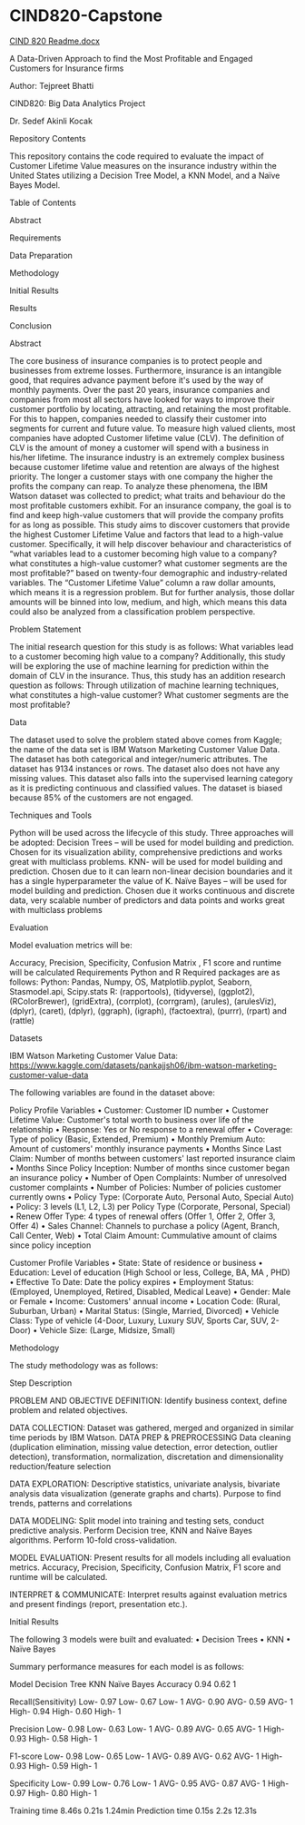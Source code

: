 # CIND820-Capstone
[CIND 820 Readme.docx](https://github.com/TejpreetBhatti/CIND820-Capstone/files/9003497/CIND.820.Readme.docx)


A Data-Driven Approach to find the Most Profitable and Engaged Customers for Insurance firms


Author: Tejpreet Bhatti

CIND820: Big Data Analytics Project

Dr. Sedef Akinli Kocak


Repository Contents

This repository contains the code required to evaluate the impact of Customer Lifetime Value measures on the insurance industry within the United States utilizing a Decision Tree Model, a KNN Model, and a Naïve Bayes Model.


Table of Contents

Abstract

Requirements

Data Preparation

Methodology

Initial Results

Results 

Conclusion 



Abstract

The core business of insurance companies is to protect people and businesses from extreme losses. Furthermore, insurance is an intangible good, that requires advance payment before it's used by the way of monthly payments. Over the past 20 years, insurance companies and companies from most all sectors have looked for ways to improve their customer portfolio by locating, attracting, and retaining the most profitable. For this to happen, companies needed to classify their customer into segments for current and future value. To measure high valued clients, most companies have adopted Customer lifetime value (CLV). The definition of CLV is the amount of money a customer will spend with a business in his/her lifetime.
The insurance industry is an extremely complex business because customer lifetime value and retention are always of the highest priority. The longer a customer stays with one company the higher the profits the company can reap. To analyze these phenomena, the IBM Watson dataset was collected to predict; what traits and behaviour do the most profitable customers exhibit. For an insurance company, the goal is to find and keep high-value customers that will provide the company profits for as long as possible.
This study aims to discover customers that provide the highest Customer Lifetime Value and factors that lead to a high-value customer. Specifically, it will help discover behaviour and characteristics of “what variables lead to a customer becoming high value to a company? what constitutes a high-value customer? what customer segments are the most profitable?” based on twenty-four demographic and industry-related variables. The “Customer Lifetime Value” column a raw dollar amounts, which means it is a regression problem. But for further analysis, those dollar amounts will be binned into low, medium, and high, which means this data could also be analyzed from a classification problem perspective.


Problem Statement

The initial research question for this study is as follows:
What variables lead to a customer becoming high value to a company?
Additionally, this study will be exploring the use of machine learning for prediction within the domain of CLV in the insurance. Thus, this study has an addition research question as follows:
Through utilization of machine learning techniques, what constitutes a high-value customer? What customer segments are the most profitable?


Data

The dataset used to solve the problem stated above comes from Kaggle; the name of the data set is IBM Watson Marketing Customer Value Data. The dataset has both categorical and integer/numeric attributes. The dataset has 9134 instances or rows. The dataset also does not have any missing values. This dataset also falls into the supervised learning category as it is predicting continuous and classified values. The dataset is biased because 85% of the customers are not engaged.


Techniques and Tools

Python will be used across the lifecycle of this study. Three approaches will be adopted:
Decision Trees – will be used for model building and prediction. Chosen for its visualization ability,  comprehensive predictions and works great with multiclass problems.
KNN- will be used for model building and prediction. Chosen due to it can learn non-linear decision boundaries and it has a single hyperparameter the value of K.
Naïve Bayes – will be used for model building and prediction. Chosen due it works continuous and discrete data, very scalable number of predictors and data points and works great with multiclass problems


Evaluation

Model evaluation metrics will be:

Accuracy, Precision, Specificity, Confusion Matrix , F1 score and runtime will be calculated
Requirements
Python and R
Required packages are as follows:
Python: Pandas, Numpy, OS, Matplotlib.pyplot, Seaborn, Stasmodel.api, Scipy.stats
R: (rapportools), (tidyverse), (ggplot2), (RColorBrewer), (gridExtra), (corrplot), (corrgram), (arules), (arulesViz), (dplyr), (caret), (dplyr), (ggraph), (igraph), (factoextra), (purrr), (rpart) and (rattle)


Datasets

IBM Watson Marketing Customer Value Data: https://www.kaggle.com/datasets/pankajjsh06/ibm-watson-marketing-customer-value-data 

The following variables are found in the dataset above:

Policy Profile Variables
•	Customer: Customer ID number
•	Customer Lifetime Value: Customer's total worth to business over life of the relationship
•	Response: Yes or No response to a renewal offer
•	Coverage: Type of policy (Basic, Extended, Premium)
•	Monthly Premium Auto: Amount of customers' monthly insurance payments
•	Months Since Last Claim: Number of months between customers' last reported insurance claim
•	Months Since Policy Inception: Number of months since customer began an insurance policy
•	Number of Open Complaints: Number of unresolved customer complaints
•	Number of Policies: Number of policies customer currently owns
•	Policy Type: (Corporate Auto, Personal Auto, Special Auto)
•	Policy: 3 levels (L1, L2, L3) per Policy Type (Corporate, Personal, Special)
•	Renew Offer Type: 4 types of renewal offers (Offer 1, Offer 2, Offer 3, Offer 4)
•	Sales Channel: Channels to purchase a policy (Agent, Branch, Call Center, Web)
•	Total Claim Amount: Cummulative amount of claims since policy inception


Customer Profile Variables
•	State: State of residence or business
•	Education: Level of education (High School or less, College, BA, MA , PHD)
•	Effective To Date: Date the policy expires
•	Employment Status: (Employed, Unemployed, Retired, Disabled, Medical Leave)
•	Gender: Male or Female
•	Income: Customers' annual income
•	Location Code: (Rural, Suburban, Urban)
•	Marital Status: (Single, Married, Divorced)
•	Vehicle Class: Type of vehicle (4-Door, Luxury, Luxury SUV, Sports Car, SUV, 2-Door)
•	Vehicle Size: (Large, Midsize, Small)





Methodology

The study methodology was as follows:

Step	Description

PROBLEM AND OBJECTIVE DEFINITION: Identify business context, define problem and related objectives.

DATA COLLECTION: Dataset was gathered, merged and organized in similar time periods by IBM Watson. 
DATA PREP & PREPROCESSING 	Data cleaning (duplication elimination, missing value detection, error detection, outlier detection), transformation, normalization, discretation and dimensionality reduction/feature selection 

DATA EXPLORATION: Descriptive statistics, univariate analysis, bivariate analysis data visualization (generate graphs and charts). Purpose to find trends, patterns and correlations

DATA MODELING: Split model into training and testing sets, conduct predictive analysis. Perform Decision tree, KNN and Naïve Bayes algorithms. Perform 10-fold cross-validation.

MODEL EVALUATION: Present results for all models including all evaluation metrics. Accuracy, Precision, Specificity, Confusion Matrix, F1 score and runtime will be calculated.

INTERPRET & COMMUNICATE:	Interpret results against evaluation metrics and present findings (report, presentation etc.).



Initial Results

The following 3 models were built and evaluated: • Decision Trees • KNN • Naïve Bayes

Summary performance measures for each model is as follows:


Model	                  Decision Tree	      KNN	          Naïve Bayes
Accuracy	                  0.94	         0.62	            1

Recall(Sensitivity) 	    Low- 0.97        Low- 0.67       Low- 1
                          AVG- 0.90        AVG- 0.59       AVG- 1
                          High- 0.94	     High- 0.60      High- 1

Precision	                Low- 0.98        Low- 0.63       Low- 1
                          AVG- 0.89        AVG- 0.65       AVG- 1
                          High- 0.93	     High- 0.58      High- 1
	
F1-score	               Low- 0.98         Low- 0.65       Low- 1
                         AVG- 0.89         AVG- 0.62       AVG- 1
                         High- 0.93	       High- 0.59      High- 1

Specificity 	           Low- 0.99        Low- 0.76        Low- 1
                         AVG- 0.95        AVG- 0.87        AVG- 1
                         High- 0.97	      High- 0.80       High- 1
	
Training time	             8.46s	         0.21s	         1.24min
Prediction time	           0.15s	         2.2s	           12.31s


